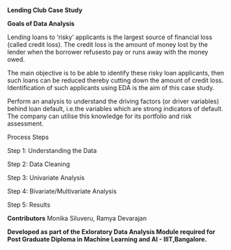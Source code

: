 **Lending Club Case Study**

**Goals of Data Analysis**

Lending loans to ‘risky’ applicants is the largest source of financial loss
(called credit loss). The credit loss is the amount of money lost by the lender 
when the borrower refusesto pay or runs away with the money owed.  

The main objective is to be able to identify these risky loan applicants, 
then such loans can be reduced thereby cutting down the amount of credit loss. 
Identification of such applicants using EDA is the aim of this case study.   

Perform an analysis to understand the driving factors (or driver variables)
behind loan default, i.e.the variables which are strong indicators of default.  
The company can utilise this knowledge for its portfolio and risk assessment. 


Process Steps

Step 1: Understanding the Data

Step 2: Data Cleaning 

Step 3: Univariate Analysis

Step 4: Bivariate/Multivariate Analysis

Step 5: Results


**Contributors**
  Monika Siluveru,
  Ramya Devarajan



**Developed as part of the Exloratory Data Analysis Module required for Post Graduate Diploma in Machine Learning and AI - IIIT,Bangalore.**
